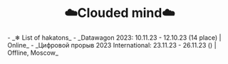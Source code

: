 <h1 align="center">☁️Clouded mind☁️</h1>
- _❄ List of hakatons_
- _Datawagon 2023: 10.11.23 - 12.10.23 (14 place) | Online_
- _Цифровой прорыв 2023 International: 23.11.23 - 26.11.23 () | Offline, Moscow_
